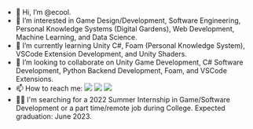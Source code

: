 - 👋 Hi, I’m @ecool.
- 👀 I’m interested in Game Design/Development, Software Engineering, Personal Knowledge Systems (Digital Gardens), Web Development, Machine Learning, and Data Science.
- 🌱 I’m currently learning Unity C#, Foam (Personal Knowledge System), VSCode Extension Development, and Unity Shaders.
- 💞️ I’m looking to collaborate on Unity Game Development, C# Software Development, Python Backend Development, Foam, and VSCode Extensions.
- 📫 How to reach me: [<img src="https://img.shields.io/badge/LinkedIn-%40ecool-blue" />](https://www.linkedin.com/in/ecool/) <img src="https://img.shields.io/badge/Discord-%40coolazura%239553-blue" /> <img src="https://img.shields.io/badge/VSCode%20Dev%20Community%20Slack-@ecool-blue" />
- 👨‍💻 I'm searching for a 2022 Summer Internship in Game/Software Development or a part time/remote job during College. Expected graduation: June 2023.

<!---
ecool/ecool is a ✨ special ✨ repository because its `README.md` (this file) appears on your GitHub profile.
You can click the Preview link to take a look at your changes.
--->
